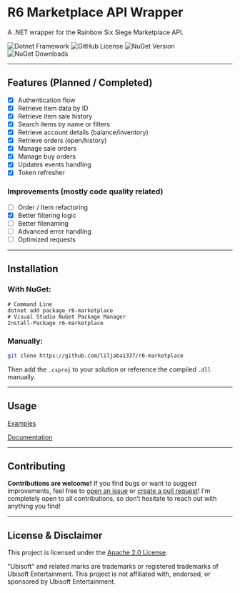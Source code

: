 # R6 Marketplace API Wrapper

A .NET wrapper for the Rainbow Six Siege Marketplace API.  

![Dotnet Framework](https://img.shields.io/badge/Framework-.NET%208.0-purple.svg)
![GitHub License](https://img.shields.io/github/license/liljaba1337/r6-marketplace)
![NuGet Version](https://img.shields.io/nuget/v/r6-marketplace)
![NuGet Downloads](https://img.shields.io/nuget/dt/r6-marketplace)

---

## Features (Planned / Completed)

- [x] Authentication flow
- [x] Retrieve item data by ID
- [x] Retrieve item sale history
- [x] Search items by name or filters
- [x] Retrieve account details (balance/inventory)
- [x] Retrieve orders (open/history)
- [x] Manage sale orders
- [x] Manage buy orders
- [x] Updates events handling
- [x] Token refresher

### Improvements (mostly code quality related)
- [ ] Order / Item refactoring
- [x] Better filtering logic
- [ ] Better filenaming
- [ ] Advanced error handling
- [ ] Optimized requests

---

## Installation

### With NuGet:
```
# Command Line
dotnet add package r6-marketplace
# Visual Studio NuGet Package Manager
Install-Package r6-marketplace
```

### Manually:

```bash
git clone https://github.com/liljaba1337/r6-marketplace
```
Then add the `.csproj` to your solution or reference the compiled `.dll` manually.

---

## Usage

[Examples](https://github.com/liljaba1337/r6-marketplace/tree/master/example)

[Documentation](https://github.com/liljaba1337/r6-marketplace/wiki)

---

## Contributing

**Contributions are welcome!**
If you find bugs or want to suggest improvements, feel free to [open an issue](https://github.com/liljaba1337/r6-marketplace/issues) or [create a pull request](https://github.com/liljaba1337/r6-marketplace/pulls)! I'm completely open to all contributions, so don’t hesitate to reach out with anything you find!

---

## License & Disclaimer

This project is licensed under the [Apache 2.0 License](https://github.com/liljaba1337/r6-marketplace/blob/master/LICENSE.txt).

"Ubisoft" and related marks are trademarks or registered trademarks of Ubisoft Entertainment. This project is not affiliated with, endorsed, or sponsored by Ubisoft Entertainment.
